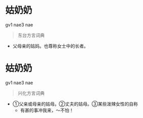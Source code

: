 # 姑奶奶
gv1 nae3 nae
> 东台方言词典
- 父母亲的姑妈。也尊称女士中的长者。

# 姑奶奶
gv1 nae3 nae
> 兴化方言词典
- ①父亲或母亲的姑母。②丈夫的姑母。③某些泼辣女性的自称
  - 有甚的事冲我来，～不怕！
